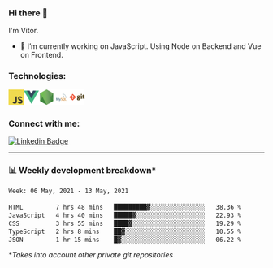### Hi there 👋

I'm Vitor.

- 🔭 I’m currently working on JavaScript. Using Node on Backend and Vue on Frontend.

### Technologies:
<img align="left" alt="Javascript" width="30px" src="https://raw.githubusercontent.com/github/explore/80688e429a7d4ef2fca1e82350fe8e3517d3494d/topics/javascript/javascript.png"/>
<img align="left" alt="VueJs" width="30px" src="https://raw.githubusercontent.com/github/explore/80688e429a7d4ef2fca1e82350fe8e3517d3494d/topics/vue/vue.png"/>
<img align="left" alt="Nodejs" width="30px" src="https://raw.githubusercontent.com/github/explore/80688e429a7d4ef2fca1e82350fe8e3517d3494d/topics/nodejs/nodejs.png" />
<img align="left" alt="Mysql" width="30px" src="https://raw.githubusercontent.com/github/explore/80688e429a7d4ef2fca1e82350fe8e3517d3494d/topics/mysql/mysql.png"/>
<img align="left" alt="Git" width="30px" src="https://raw.githubusercontent.com/github/explore/80688e429a7d4ef2fca1e82350fe8e3517d3494d/topics/git/git.png"/> 

<br /> <br />
### Connect with me:
[![Linkedin Badge](https://img.shields.io/badge/-LinkedIn-blue?style=flat-square&logo=Linkedin&logoColor=white&link=https://www.linkedin.com/in/felipefialho)](https://www.linkedin.com/in/vitorlc)

---

<!-- <p align="center"> <img src="https://komarev.com/ghpvc/?username=vitorlc&label=👀" alt="eitchtee" /> </p> -->
### :bar_chart: Weekly development breakdown*
<!--START_SECTION:waka-->
```text
Week: 06 May, 2021 - 13 May, 2021

HTML         7 hrs 48 mins   █████████▓░░░░░░░░░░░░░░░   38.36 % 
JavaScript   4 hrs 40 mins   █████▓░░░░░░░░░░░░░░░░░░░   22.93 % 
CSS          3 hrs 55 mins   ████▓░░░░░░░░░░░░░░░░░░░░   19.29 % 
TypeScript   2 hrs 8 mins    ██▓░░░░░░░░░░░░░░░░░░░░░░   10.55 % 
JSON         1 hr 15 mins    █▓░░░░░░░░░░░░░░░░░░░░░░░   06.22 % 
```
<!--END_SECTION:waka-->

**Takes into account other private git repositories*
